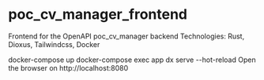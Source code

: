 # poc_cv_manager_frontend

Frontend for the OpenAPI poc_cv_manager backend
Technologies:
Rust, Dioxus, Tailwindcss, Docker

docker-compose up
docker-compose exec app dx serve --hot-reload
Open the browser on http://localhost:8080
